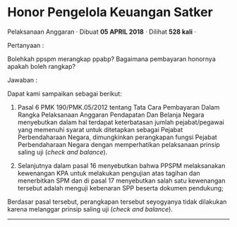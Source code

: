 Honor Pengelola Keuangan Satker
===============================

Pelaksanaan Anggaran · Dibuat **05 APRIL 2018** · Dilihat **528 kali** ·

Pertanyaan :

Bolehkah ppspm merangkap ppabp? Bagaimana pembayaran honornya apakah boleh rangkap?  

  

Jawaban :

Dapat kami sampaikan sebagai berikut:

1.  Pasal 6 PMK 190/PMK.05/2012 tentang Tata Cara Pembayaran Dalam Rangka Pelaksanaan Anggaran Pendapatan Dan Belanja Negara menyebutkan dalam hal terdapat keterbatasan jumlah pejabat/pegawai yang memenuhi syarat untuk ditetapkan sebagai Pejabat Perbendaharaan Negara, dimungkinkan perangkapan fungsi Pejabat Perbendaharaan Negara dengan memperhatikan pelaksanaan prinsip saling uji (_check and balance_).  
    
2.  Selanjutnya dalam pasal 16 menyebutkan bahwa PPSPM melaksanakan kewenangan KPA untuk melakukan pengujian atas tagihan dan menerbitkan SPM dan di pasal 17 menyebutkan salah satu kewenangan tersebut adalah menguji kebenaran SPP beserta dokumen pendukung;  
    

Berdasar pasal tersebut, perangkapan tersebut seyogyanya tidak dilakukan karena melanggar prinsip saling uji (_check and balance_).  

  
  
  

* * *